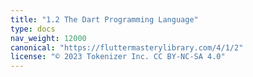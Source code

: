 ```yaml
---
title: "1.2 The Dart Programming Language"
type: docs
nav_weight: 12000
canonical: "https://fluttermasterylibrary.com/4/1/2"
license: "© 2023 Tokenizer Inc. CC BY-NC-SA 4.0"
---
```

